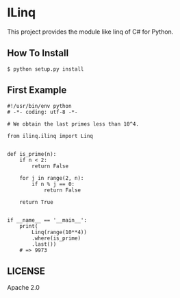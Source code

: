ILinq
=======

This project provides the module like linq of C# for Python.

## How To Install

```
$ python setup.py install
```

## First Example

```
#!/usr/bin/env python
# -*- coding: utf-8 -*-

# We obtain the last primes less than 10^4.

from ilinq.ilinq import Linq


def is_prime(n):
    if n < 2:
        return False

    for j in range(2, n):
        if n % j == 0:
            return False

    return True


if __name__ == '__main__':
    print(
        Linq(range(10**4))
        .where(is_prime)
        .last())
    # => 9973
```

## LICENSE

Apache 2.0
